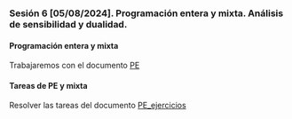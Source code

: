 ### Sesión 6 [05/08/2024]. Programación entera y mixta. Análisis de sensibilidad y dualidad.

#### Programación entera y mixta
Trabajaremos con el documento [PE](https://docs.google.com/document/d/1oAy6CstaMLDU7cG1j9-XNAefHxn-r8E-3Qk0nBQqQjM/edit?usp=sharing)

#### Tareas de PE y mixta

Resolver las tareas del documento [PE_ejercicios](https://docs.google.com/document/d/1VRxs4OWEuRrFm0Htce0j5lVSo5soEpEK0ww-N73hwFs/edit?usp=sharing)

